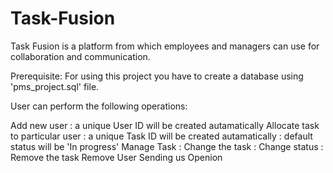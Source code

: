 # Task-Fusion
Task Fusion is a platform from which employees and managers can use for collaboration and communication.

Prerequisite: For using this project you have to create a database using 'pms_project.sql' file.

User can perform the following operations:

Add new user : a unique User ID will be created autamatically
Allocate task to particular user : a unique Task ID will be created autamatically : default status will be 'In progress'
Manage Task : Change the task : Change status : Remove the task
Remove User
Sending us Openion
